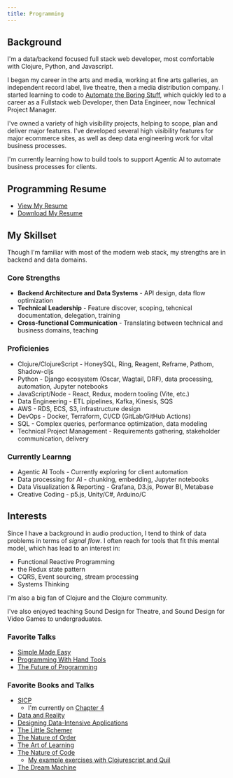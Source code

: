 ```yaml
---
title: Programming
---
```


## Background
I'm a data/backend focused full stack web developer, most comfortable with Clojure, Python, and Javascript.

I began my career in the arts and media, working at fine arts galleries, an independent record label, live theatre, then a media distribution company. I started learning to code to [Automate the Boring Stuff](https://automatetheboringstuff.com/), which quickly led to a career as a Fullstack web Developer, then Data Engineer, now Technical Project Manager. 

I've owned a variety of high visibility projects, helping to scope, plan and deliver major features. I've developed several high visibility features for major ecommerce sites, as well as deep data engineering work for vital business processes. 

I'm currently learning how to build tools to support Agentic AI to automate business processes for clients.

## Programming Resume
- [View My Resume](https://github.com/nharsch/resume/blob/master/programming-resume.md)
- [Download My Resume](https://github.com/nharsch/resume/raw/master/NigelHarsch-resume-programming.pdf)

## My Skillset
Though I'm familiar with most of the modern web stack, my strengths are in backend and data domains.

### Core Strengths
- **Backend Architecture and Data Systems** - API design, data flow optimization
- **Technical Leadership** - Feature discover, scoping, tehcnical documentation, delegation, training
- **Cross-functional Communication** - Translating between technical and business domains, teaching

### Proficienies
- Clojure/ClojureScript - HoneySQL, Ring, Reagent, Reframe, Pathom, Shadow-cljs
- Python - Django ecosystem (Oscar, Wagtail, DRF), data processing, automation, Jupyter notebooks
- JavaScript/Node - React, Redux, modern tooling (Vite, etc.)
- Data Engineering - ETL pipelines, Kafka, Kinesis, SQS
- AWS - RDS, ECS, S3, infrastructure design
- DevOps - Docker, Terraform, CI/CD (GitLab/GitHub Actions)
- SQL - Complex queries, performance optimization, data modeling
- Technical Project Management - Requirements gathering, stakeholder communication, delivery

### Currently Learnng
- Agentic AI Tools - Currently exploring for client automation
- Data processing for AI - chunking, embedding, Jupyter notebooks 
- Data Visualization & Reporting - Grafana, D3.js, Power BI, Metabase 
- Creative Coding - p5.js, Unity/C#, Arduino/C


## Interests
Since I have a background in audio production, I tend to think of data problems in terms of _signal flow_. I often reach for tools that fit this mental model, which has lead to an interest in:
- Functional Reactive Programming
- the Redux state pattern
- CQRS, Event sourcing, stream processing
- Systems Thinking

I'm also a big fan of Clojure and the Clojure community.

I've also enjoyed teaching Sound Design for Theatre, and Sound Design for Video Games to undergraduates.

### Favorite Talks
- [Simple Made Easy](https://www.youtube.com/watch?v=SxdOUGdseq4&t=3307s)
- [Programming With Hand Tools](https://www.youtube.com/watch?v=ShEez0JkOFw)
- [The Future of Programming](https://www.youtube.com/watch?v=kWS1i2tivi8)

### Favorite Books and Talks
- [SICP](https://mitp-content-server.mit.edu/books/content/sectbyfn/books_pres_0/6515/sicp.zip/index.html)
  - I'm currently on [Chapter 4](https://github.com/nharsch/SICP)
- [Data and Reality](https://www.amazon.com/Data-Reality-Perspective-Perceiving-Information/dp/1935504215)
- [Designing Data-Intensive Applications](https://www.oreilly.com/library/view/designing-data-intensive-applications/9781491903063/)
- [The Little Schemer](https://mitpress.mit.edu/9780262560993/the-little-schemer/)
- [The Nature of Order](https://en.wikipedia.org/wiki/The_Nature_of_Order)
- [The Art of Learning](https://www.joshwaitzkin.com/the-art-of-learning)
- [The Nature of Code](https://natureofcode.com/)
  - [My example exercises with Clojurescript and Quil](https://github.com/nharsch/nature_of_code)
- [The Dream Machine](https://press.stripe.com/the-dream-machine)
